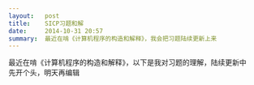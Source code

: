 ```yaml
---
layout:   post
title:    SICP习题和解
date:     2014-10-31 20:57
summary:  最近在啃《计算机程序的构造和解释》，我会把习题陆续更新上来
---
```


最近在啃《计算机程序的构造和解释》，以下是我对习题的理解，陆续更新中  
先开个头，明天再编辑
